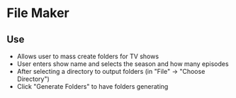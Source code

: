 # File Maker
## Use
* Allows user to mass create folders for TV shows
* User enters show name and selects the season and how many episodes
* After selecting a directory to output folders (in "File" -> "Choose Directory")
* Click "Generate Folders" to have folders generating
